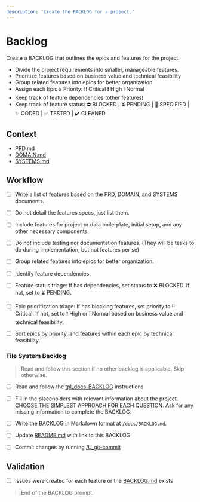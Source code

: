 ```yaml
---
description: 'Create the BACKLOG for a project.'
---
```


# Backlog

Create a BACKLOG that outlines the epics and features for the project.

- Divide the project requirements into smaller, manageable features.
- Prioritize features based on business value and technical feasibility
- Group related features into epics for better organization
- Assign each Epic a Priority: ‼️ Critical ❗ High ❕ Normal
- Keep track of feature dependencies (other features) 
- Keep track of feature status: ⛔ BLOCKED | ⏳ PENDING | 📝 SPECIFIED | ✨ CODED | ✅ TESTED | ✔️ CLEANED

## Context

- [PRD.md](/docs/PRD.md)
- [DOMAIN.md](/docs/DOMAIN.md)
- [SYSTEMS.md](/docs/SYSTEMS.md)

## Workflow

- [ ] Write a list of features based on the PRD, DOMAIN, and SYSTEMS documents.

- [ ] Do not detail the features specs, just list them.

- [ ] Include features for project or data boilerplate, initial setup, and any other necessary components.

- [ ] Do not include testing nor documentation features. (They will be tasks to do during implementation, but not features per se)

- [ ] Group related features into epics for better organization.

- [ ] Identify feature dependencies.

- [ ] Feature status triage: If has dependencies, set status to ❌ BLOCKED. If not, set to ⏳ PENDING.

- [ ] Epic prioritization triage: If has blocking features, set priority to ‼️ Critical. If not, set to ❗ High or ❕ Normal based on business value and technical feasibility.

- [ ] Sort epics by priority, and features within each epic by technical feasibility.

### File System Backlog

 > Read and follow this section if no other backlog is applicable. Skip otherwise.

- [ ] Read and follow the [tpl_docs-BACKLOG](../instructions/tpl_docs-BACKLOG.instructions.md) instructions

- [ ] Fill in the placeholders with relevant information about the project. CHOOSE THE SIMPLEST APPROACH FOR EACH QUESTION. Ask for any missing information to complete the BACKLOG.

- [ ] Write the BACKLOG in Markdown format at `/docs/BACKLOG.md`.

- [ ] Update [README.md](README.md) with link to this BACKLOG

- [ ] Commit changes by running [/U_git-commit](U_git-commit.prompt.md)


## Validation

- [ ] Issues were created for each feature or the [BACKLOG.md](/docs/BACKLOG.md) exists

> End of the BACKLOG prompt.
